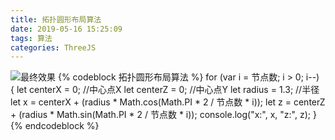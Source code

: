 ```yaml
---
title: 拓扑圆形布局算法
date: 2019-05-16 15:25:09
tags: 算法
categories: ThreeJS
---
```

![最终效果](img.jpg)
{% codeblock 拓扑圆形布局算法 %}
for (var i = 节点数; i > 0; i--) {
    let centerX = 0; //中心点X
    let centerZ = 0; //中心点Y
    let radius = 1.3; //半径
    let x = centerX + (radius * Math.cos(Math.PI * 2 / 节点数 * i));
    let z = centerZ + (radius * Math.sin(Math.PI * 2 / 节点数 * i));
    console.log("x:", x, "z:", z);
}
{% endcodeblock %}